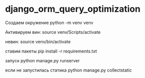 # django_orm_query_optimization

Создаем окружение
python -m venv venv

Активируем
вин:
source venv/Scripts/activate 

невин:
source venv/bin/activate

ставим пакеты
pip install -r requirements.txt

запуск
python manage.py runserver

если не запустилась статика
python manage.py collectstatic
